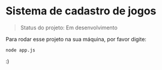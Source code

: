   <h1>Sistema de cadastro de jogos</h1>

  >Status do projeto: Em desenvolvimento

Para rodar esse projeto na sua máquina, por favor digite:

```
node app.js
```

:)
